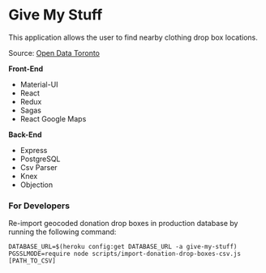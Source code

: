 # Give My Stuff

This application allows the user to find nearby clothing drop box locations.

Source: 
[Open Data Toronto](https://www.toronto.ca/city-government/data-research-maps/open-data/open-data-catalogue/)

**Front-End**
- Material-UI
- React
- Redux
- Sagas
- React Google Maps

**Back-End**
- Express
- PostgreSQL
- Csv Parser
- Knex
- Objection

### For Developers

Re-import geocoded donation drop boxes in production database by running the following command:

`DATABASE_URL=$(heroku config:get DATABASE_URL -a give-my-stuff) PGSSLMODE=require node scripts/import-donation-drop-boxes-csv.js [PATH_TO_CSV]`
